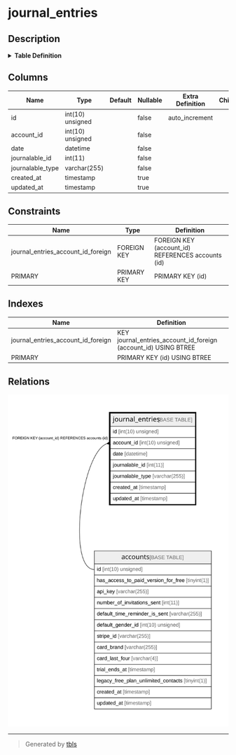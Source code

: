 # journal_entries

## Description

<details>
<summary><strong>Table Definition</strong></summary>

```sql
CREATE TABLE `journal_entries` (
  `id` int(10) unsigned NOT NULL AUTO_INCREMENT,
  `account_id` int(10) unsigned NOT NULL,
  `date` datetime NOT NULL,
  `journalable_id` int(11) NOT NULL,
  `journalable_type` varchar(255) COLLATE utf8mb4_unicode_ci NOT NULL,
  `created_at` timestamp NULL DEFAULT NULL,
  `updated_at` timestamp NULL DEFAULT NULL,
  PRIMARY KEY (`id`),
  KEY `journal_entries_account_id_foreign` (`account_id`),
  CONSTRAINT `journal_entries_account_id_foreign` FOREIGN KEY (`account_id`) REFERENCES `accounts` (`id`) ON DELETE CASCADE
) ENGINE=InnoDB DEFAULT CHARSET=utf8mb4 COLLATE=utf8mb4_unicode_ci
```

</details>

## Columns

| Name | Type | Default | Nullable | Extra Definition | Children | Parents | Comment |
| ---- | ---- | ------- | -------- | --------------- | -------- | ------- | ------- |
| id | int(10) unsigned |  | false | auto_increment |  |  |  |
| account_id | int(10) unsigned |  | false |  |  | [accounts](accounts.md) |  |
| date | datetime |  | false |  |  |  |  |
| journalable_id | int(11) |  | false |  |  |  |  |
| journalable_type | varchar(255) |  | false |  |  |  |  |
| created_at | timestamp |  | true |  |  |  |  |
| updated_at | timestamp |  | true |  |  |  |  |

## Constraints

| Name | Type | Definition |
| ---- | ---- | ---------- |
| journal_entries_account_id_foreign | FOREIGN KEY | FOREIGN KEY (account_id) REFERENCES accounts (id) |
| PRIMARY | PRIMARY KEY | PRIMARY KEY (id) |

## Indexes

| Name | Definition |
| ---- | ---------- |
| journal_entries_account_id_foreign | KEY journal_entries_account_id_foreign (account_id) USING BTREE |
| PRIMARY | PRIMARY KEY (id) USING BTREE |

## Relations

![er](journal_entries.svg)

---

> Generated by [tbls](https://github.com/k1LoW/tbls)
